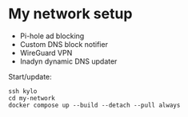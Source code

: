 # My network setup

- Pi-hole ad blocking
- Custom DNS block notifier
- WireGuard VPN
- Inadyn dynamic DNS updater

Start/update:

```
ssh kylo
cd my-network
docker compose up --build --detach --pull always
```
